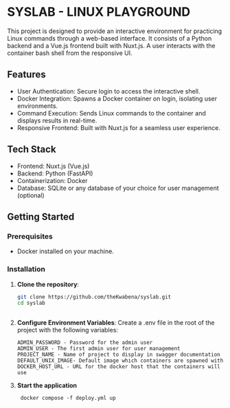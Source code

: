# SYSLAB - LINUX PLAYGROUND
This project is designed to provide an interactive environment for practicing Linux commands through a web-based interface. It consists of a Python backend and a Vue.js frontend built with Nuxt.js. A user interacts with the container bash shell from the responsive UI.

## Features
- User Authentication: Secure login to access the interactive shell.
- Docker Integration: Spawns a Docker container on login, isolating user environments.
- Command Execution: Sends Linux commands to the container and displays results in real-time.
- Responsive Frontend: Built with Nuxt.js for a seamless user experience.
  
## Tech Stack
- Frontend: Nuxt.js (Vue.js)
- Backend: Python (FastAPI)
- Containerization: Docker
- Database: SQLite or any database of your choice for user management (optional)

## Getting Started

### Prerequisites
- Docker installed on your machine.

### Installation 
1. **Clone the repository**:

   ```bash
   git clone https://github.com/theKwabena/syslab.git
   cd syslab
      
2. **Configure Environment Variables**:
   Create a .env file in the root of the project with the following variables:
     
     ```
    ADMIN_PASSWORD - Password for the admin user
    ADMIN_USER - The first admin user for user management
    PROJECT_NAME - Name of project to display in swagger documentation
    DEFAULT_UNIX_IMAGE- Default image which containers are spawned with
    DOCKER_HOST_URL - URL for the docker host that the containers will use

    ```

3. **Start the application**
   ```
    docker compose -f deploy.yml up
   ```
